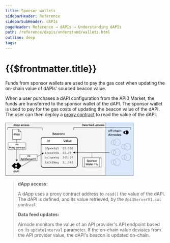 ```yaml
---
title: Sponsor wallets
sidebarHeader: Reference
sidebarSubHeader: dAPIs
pageHeader: Reference → dAPIs → Understanding dAPIs
path: /reference/dapis/understand/wallets.html
outline: deep
tags:
---
```


<PageHeader/>

<SearchHighlight/>

<FlexStartTag/>

# {{$frontmatter.title}}

Funds from sponsor wallets are used to pay the gas cost when updating the
on-chain value of dAPIs' sourced beacon value.

When a user purchases a dAPI configuration from the API3 Market, the funds are
transferred to the sponsor wallet of the dAPI. The sponsor wallet is used to pay
for the gas costs of updating the beacon value of the dAPI. The user can then
deploy a [proxy contract](/reference/dapis/understand/proxy-contracts.md) to
read the value of the dAPI.

<img src="../assets/images/wallets.png" style="width:80%">

> **dApp access:**
>
> A dApp uses a proxy contract address to `read()` the value of the dAPI. The
> dAPI is defined, and its value retrieved, by the `Api3ServerV1.sol` contract.
>
> **Data feed updates:**
>
> Airnode monitors the value of an API provider's API endpoint based on its
> `updateInterval` parameter. If the on-chain value deviates from the API
> provider value, the dAPI's beacon is updated on-chain.

<FlexEndTag/>
